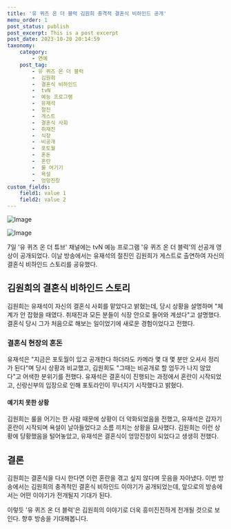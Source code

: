 ```yaml
---
title: '유 퀴즈 온 더 블럭 김원희 충격적 결혼식 비하인드 공개'
menu_order: 1
post_status: publish
post_excerpt: This is a post excerpt
post_date: 2023-10-20 20:14:59
taxonomy:
    category:
        - 연예
    post_tag:
        - 유 퀴즈 온 더 블럭
        -  김원희
        -  결혼식 비하인드
        -  tvN
        -  예능 프로그램
        -  유재석
        -  절친
        -  게스트
        -  결혼식 사회
        -  취재진
        -  식장
        -  비공개
        -  포토월
        -  혼돈
        -  혼란
        -  룰 어기기
        -  욕설
        -  엉망진창
custom_fields:
    field1: value 1
    field2: value 2
---
```


![Image](https://ssl.pstatic.net/mimgnews/image/109/2024/02/07/0005014384_001_20240207144903885.jpg?type=w540)

![Image](https://mimgnews.pstatic.net/image/109/2024/02/07/0005014384_002_20240207144903900.jpg?type=w540)


7일 '유 퀴즈 온 더 튜브' 채널에는 tvN 예능 프로그램 '유 퀴즈 온 더 블럭'의 선공개 영상이 공개되었다. 이날 방송에서는 유재석의 절친인 김원희가 게스트로 출연하여 자신의 결혼식 비하인드 스토리를 공유했다.

## 김원희의 결혼식 비하인드 스토리

김원희는 유재석이 자신의 결혼식 사회를 맡았다고 밝혔는데, 당시 상황을 설명하며 "체계가 안 잡혔을 때였다. 취재진과 모든 분들이 식장 안으로 들어와 계셨다"고 설명했다. 결혼식 당시 그가 처음으로 해보는 일이었기에 새로운 경험이었다고 전했다.

### 결혼식 현장의 혼돈

유재석은 "지금은 포토월이 있고 공개한다 하더라도 카메라 몇 대 몇 분만 오셔서 정리가 된다"며 당시 상황과 비교했고, 김원희도 "그때는 비공개로 할 엄두가 나지 않았다"고 어색한 분위기를 전했다. 유재석은 결혼식이 진행되는 과정에서 혼란이 시작되었고, 신랑신부의 입장으로 인해 포토라인이 무너지기 시작했다고 밝혔다.

#### 예기치 못한 상황

김원희는 룰을 어기는 한 사람 때문에 상황이 더 악화되었음을 전했고, 유재석은 갑자기 혼란이 시작되며 욕설이 날아들었다고 소름 끼치는 상황을 묘사했다. 김원희는 이런 상황에 당황했음을 털어놓았고, 유재석은 결혼식이 엉망진창이 되었다고 생생히 전했다.

## 결론

김원희는 결혼식을 다시 한다면 이런 혼란을 겪고 싶지 않다며 웃음을 자아냈다. 이번 방송에서는 김원희의 충격적인 결혼식 비하인드 이야기가 공개되었는데, 앞으로의 방송에서는 어떤 이야기가 전개될지 기대가 된다.

이렇듯 '유 퀴즈 온 더 블럭'은 김원희의 이야기로 더욱 흥미진진하게 전개될 것으로 보인다. 향후 방송을 기대해봅니다.
